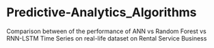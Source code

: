 # Predictive-Analytics_Algorithms
Comparison between of the performance of ANN vs Random Forest vs RNN-LSTM Time Series on real-life dataset on Rental Service Business 
